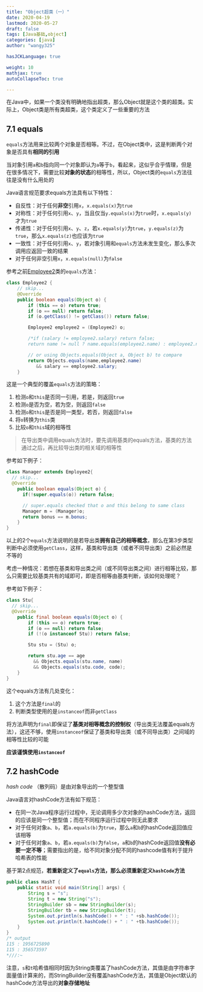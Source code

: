 ```yaml
---
title: "Object超类（一）"
date: 2020-04-19
lastmod: 2020-05-27
draft: false
tags: [Java基础,object]
categories: [java]
author: "wangy325"

hasJCKLanguage: true

weight: 10
mathjax: true
autoCollapseToc: true

---
```


在Java中，如果一个类没有明确地指出超类，那么Object就是这个类的超类。实际上，Object类是所有类超类，这个类定义了一些重要的方法

<!--more-->

## 7.1 equals

`equals`方法用来比较两个对象是否相等。不过，在Object类中，这是判断两个对象是否具有**相同的引用**

当对象引用`a`和`b`指向同一个对象即认为`a`等于`b`，看起来，这似乎合乎情理，但是在很多情况下，需要比较**对象的状态**的相等性，所以，Object类的`equals`方法往往是没有什么用处的

Java语言规范要求equals方法具有以下特性：

- 自反性：对于任何**非空**引用`x`，`x.equals(x)`为`true`
- 对称性：对于任何引用`x`、`y`，当且仅当`y.equals(x)`为`true`时，`x.equals(y)`才为`true`
- 传递性：对于任何引用`x`、`y`、`z`，若`x.equals(y)`为`true`，`y.equals(z)`为`true`，那么`x.equals(z)`也应该为`true`
- 一致性：对于任何引用`x`、`y`，若对象引用和`equals`方法未发生变化，那么多次调用应返回一致的结果
- 对于任何非空引用`x`，`x.equals(null)`为`false`

参考之前[Employee2](#m2)类的`equals`方法：

```java
class Employee2 {
    // skip...
    @Override
    public boolean equals(Object o) {
        if (this == o) return true;
        if (o == null) return false;
      	if (o.getClass() != getClass()) return false;

        Employee2 employee2 = (Employee2) o;

        /*if (salary != employee2.salary) return false;
        return name != null ? name.equals(employee2.name) : employee2.name == null;*/

      	// or using Objects.equals(Object a, Object b) to compare
      	return Objects.equals(name,employee2.name)
           && salary == employee2.salary;
    }
```

这是一个典型的覆盖`equals`方法的策略：

1. 检测`o`和`this`是否同一引用，若是，则返回`true`
2. 检测`o`是否为空，若为空，则返回`false`
3. 检测`o`和`this`是否是同一类型，若否，则返回`false`
4. 将`o`转换为`this`类
5. 比较`o`和`this`域的相等性

> 在导出类中调用equals方法时，要先调用基类的equals方法，基类的方法通过之后，再比较导出类的相关域的相等性

参考如下例子：

```java
class Manager extends Employee2{
  // skip...
  @Override
    public boolean equals(Object o) {
      if(!super.equals(o)) return false;

      // super.equals checked that o and this belong to same class
      Manager m = (Manager)o;
      return bonus == m.bonus;
    }
}
```

以上的2个`equals`方法说明的是若导出类**拥有自己的相等概念**，那么在第3步类型判断中必须使用`getClass`，这样，基类和导出类（或者不同导出类）之前必然是不等的

考虑一种情况：若想在基类和导出类之间（或不同导出类之间）进行相等比较，那么只需要比较基类共有的域即可，即是否相等由基类判断，该如何处理呢？

参考如下例子：

```java
class Stu{
  // skip...
  @Override
    public final boolean equals(Object o) {
        if (this == o) return true;
        if (o == null) return false;
        if (!(o instanceof Stu)) return false;

        Stu stu = (Stu) o;

        return stu.age == age
          && Objects.equals(stu.name, name)
          && Objects.equals(stu.code, code);
    }
}
```

这个equals方法有几处变化：

1. 这个方法是`final`的
2. 判断类型使用的是`instanceof`而非`getClass`

将方法声明为`final`即保证了**基类对相等概念的控制权**（导出类无法覆盖equals方法），这还不够，使用`instanceof`保证了基类和导出类（或不同导出类）之间域的相等性比较的可能

**应该谨慎使用`instanceof`**

## 7.2 hashCode

*hash code* （散列码）是由对象导出的一个整型值

Java语言对<span id="hashCode">hashCode方法有如下规范</span>：

- 在同一次Java程序运行过程中，无论调用多少次对象的hashCode方法，返回的应该是同一个整型值；而在不同程序运行过程中则无此要求
- 对于任何对象`a`、`b`，若`a.equals(b)`为`true`，那么`a`和`b`的hashCode返回值应该相等
- 对于任何对象`a`、`b`，若`a.equals(b)`为`false`，`a`和`b`的hashCode返回值**没有必要一定不等**；需要指出的是，给不同对象分配不同的hashcode值有利于提升哈希表的性能

基于第2点规范，**若重新定义了`equals`方法，那么必须重新定义`hashCode`方法**

```java
public class HashT {
    public static void main(String[] args) {
        String s = "s";
        String t = new String("s");
        StringBuilder sb = new StringBuilder(s);
        StringBuilder tb = new StringBuilder(t);
        System.out.println(s.hashCode() + " : " +sb.hashCode());
        System.out.println(t.hashCode() + " : " +tb.hashCode());
    }
}
/* output
115 : 1956725890
115 : 356573597
*///:~
```

注意，`s`和`t`哈希值相同时因为String类覆盖了hashCode方法，其值是由字符串字面量值计算来的，而StringBuilder没有覆盖hashCode方法，其值是Object默认的hashCode方法导出的**对象存储地址**
